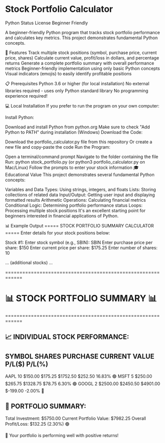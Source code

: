 # Stock Portfolio Calculator
Python Status License Beginner Friendly

A beginner-friendly Python program that tracks stock portfolio performance and calculates key metrics. This project demonstrates fundamental Python concepts.

🌟 Features
Track multiple stock positions (symbol, purchase price, current price, shares)
Calculate current value, profit/loss in dollars, and percentage returns
Generate a complete portfolio summary with overall performance metrics
Beginner-friendly implementation using only basic Python concepts
Visual indicators (emojis) to easily identify profitable positions


📋 Prerequisites
Python 3.6 or higher (for local installation)
No external libraries required - uses only Python standard library
No programming experience required!

💻 Local Installation
If you prefer to run the program on your own computer:

Install Python:

Download and install Python from python.org
Make sure to check "Add Python to PATH" during installation (Windows)
Download the Code:

Download the portfolio_calculator.py file from this repository
Or create a new file and copy-paste the code
Run the Program:

Open a terminal/command prompt
Navigate to the folder containing the file
Run: python stock_portfolio.py (or python3 portfolio_calculator.py on Mac/Linux)
Follow the prompts to enter your stock information
🎓 Educational Value
This project demonstrates several fundamental Python concepts:

Variables and Data Types: Using strings, integers, and floats
Lists: Storing collections of related data
Input/Output: Getting user input and displaying formatted results
Arithmetic Operations: Calculating financial metrics
Conditional Logic: Determining portfolio performance status
Loops: Processing multiple stock positions
It's an excellent starting point for beginners interested in financial applications of Python.

📊 Example Output
===== STOCK PORTFOLIO SUMMARY CALCULATOR =====
Enter details for your stock positions below:

Stock #1:
Enter stock symbol (e.g., SBIN): SBIN
Enter purchase price per share: $150
Enter current price per share: $175.25
Enter number of shares: 10

... (additional stocks) ...

============================================================
# 📊 STOCK PORTFOLIO SUMMARY 📊
============================================================

📈 INDIVIDUAL STOCK PERFORMANCE:
------------------------------------------------------------
SYMBOL   SHARES   PURCHASE    CURRENT     VALUE        P/L($)        P/L(%)    
------------------------------------------------------------
AAPL     10       $150.00     $175.25     $1752.50     $252.50       16.83%    🟢
MSFT     5        $250.00     $265.75     $1328.75     $78.75        6.30%     🟢
GOOGL    2        $2500.00    $2450.50    $4901.00     $-199.00      -2.00%    🔴

💼 PORTFOLIO SUMMARY:
------------------------------------------------------------
Total Investment: $5750.00
Current Portfolio Value: $7982.25
Overall Profit/Loss: $132.25 (2.30%) 🟢

🎉 Your portfolio is performing well with positive returns!
